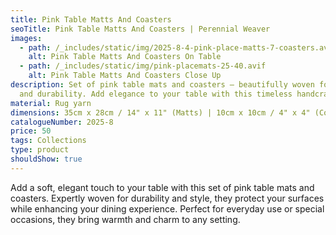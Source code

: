 ```yaml
---
title: Pink Table Matts And Coasters
seoTitle: Pink Table Matts And Coasters | Perennial Weaver
images:
  - path: /_includes/static/img/2025-8-4-pink-place-matts-7-coasters.avif
    alt: Pink Table Matts And Coasters On Table
  - path: /_includes/static/img/pink-placemats-25-40.avif
    alt: Pink Table Matts And Coasters Close Up
description: Set of pink table mats and coasters – beautifully woven for style
  and durability. Add elegance to your table with this timeless handcrafted set.
material: Rug yarn
dimensions: 35cm x 28cm / 14" x 11" (Matts) | 10cm x 10cm / 4" x 4" (Coasters)
catalogueNumber: 2025-8
price: 50
tags: Collections
type: product
shouldShow: true
---
```

Add a soft, elegant touch to your table with this set of pink table mats and coasters. Expertly woven for durability and style, they protect your surfaces while enhancing your dining experience. Perfect for everyday use or special occasions, they bring warmth and charm to any setting.
